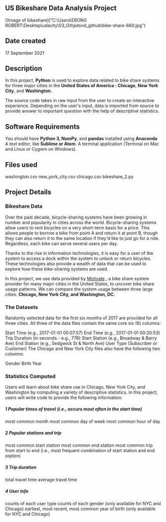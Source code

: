 ## US Bikeshare Data Analysis Project
![Image of bikeshare]("C:\Users\EBONG ROBERT\Desktop\udacity\03_Git\pdsnd_github\bike-share-660.jpg")

## Date created
17 September 2021

## Description
In this project, **Python** is used to explore data related to bike share systems for three major cities in the **United States of America :**  **Chicago**, **New York City**, and **Washington.**

The source code takes in raw input from the user to create an interactive experience.
Depending on the user's input, data is imported from source to provide answer to important question with the help of descriptive statistics.

## Software Requirements 
You should have **Python 3, NumPy**, and **pandas** installed using **Anaconda**
A text editor, like **Sublime or Atom**.
A terminal application (Terminal on Mac and Linux or Cygwin on Windows).

## Files used
washington.csv
new_york_city.csv
chicago.csv
bikeshare_2.py

## Project Details

### Bikeshare Data 

Over the past decade, bicycle-sharing systems have been growing in number and popularity in cities across the world. Bicycle-sharing systems allow users to rent bicycles on a very short-term basis for a price. This allows people to borrow a bike from point A and return it at point B, though they can also return it to the same location if they'd like to just go for a ride. Regardless, each bike can serve several users per day.

Thanks to the rise in information technologies, it is easy for a user of the system to access a dock within the system to unlock or return bicycles. These technologies also provide a wealth of data that can be used to explore how these bike-sharing systems are used.

In this project, we use  data provided by  [Motivate](https://www.motivateco.com/) , a bike share system provider for many major cities in the United States, to uncover bike share usage patterns. We can  compare the system usage between three large cities: **Chicago, New York City, and Washington, DC.**

### The Datasets
Randomly selected data for the first six months of 2017 are provided for all three cities. All three of the data files contain the same core six (6) columns:

Start Time (e.g., 2017-01-01 00:07:57)
End Time (e.g., 2017-01-01 00:20:53)
Trip Duration (in seconds - e.g., 776)
Start Station (e.g., Broadway & Barry Ave)
End Station (e.g., Sedgwick St & North Ave)
User Type (Subscriber or Customer)
The Chicago and New York City files also have the following two columns:

Gender
Birth Year

### Statistics Computed
Users will learn about bike share use in Chicago, New York City, and Washington by computing a variety of descriptive statistics. In this project, users will write code to provide the following information:

##### 1 Popular times of travel (i.e., occurs most often in the start time)
most common month
most common day of week
most common hour of day

##### 2 Popular stations and trip
most common start station
most common end station
most common trip from start to end (i.e., most frequent combination of start station and end station)

##### 3 Trip duration
total travel time
average travel time

##### 4 User info
counts of each user type
counts of each gender (only available for NYC and Chicago)
earliest, most recent, most common year of birth (only available for NYC and Chicago)


